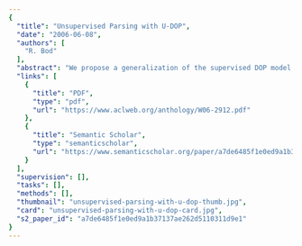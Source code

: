 ```yaml
---
{
  "title": "Unsupervised Parsing with U-DOP",
  "date": "2006-06-08",
  "authors": [
    "R. Bod"
  ],
  "abstract": "We propose a generalization of the supervised DOP model to unsupervised learning. This new model, which we call U-DOP, initially assigns all possible unlabeled binary trees to a set of sentences and next uses all subtrees from (a large subset of) these binary trees to compute the most probable parse trees. We show how U-DOP can be implemented by a PCFG-reduction technique and report competitive results on English (WSJ), German (NEGRA) and Chinese (CTB) data. To the best of our knowledge, this is the first paper which accurately bootstraps structure for Wall Street Journal sentences up to 40 words obtaining roughly the same accuracy as a binarized supervised PCFG. We show that previous approaches to unsupervised parsing have shortcomings in that they either constrain the lexical or the structural context, or both.",
  "links": [
    {
      "title": "PDF",
      "type": "pdf",
      "url": "https://www.aclweb.org/anthology/W06-2912.pdf"
    },
    {
      "title": "Semantic Scholar",
      "type": "semanticscholar",
      "url": "https://www.semanticscholar.org/paper/a7de6485f1e0ed9a1b37137ae262d5110311d9e1"
    }
  ],
  "supervision": [],
  "tasks": [],
  "methods": [],
  "thumbnail": "unsupervised-parsing-with-u-dop-thumb.jpg",
  "card": "unsupervised-parsing-with-u-dop-card.jpg",
  "s2_paper_id": "a7de6485f1e0ed9a1b37137ae262d5110311d9e1"
}
---
```


